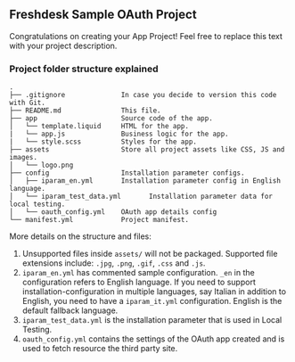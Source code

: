 ## Freshdesk Sample OAuth Project

Congratulations on creating your App Project! Feel free to replace this text with your project description.

### Project folder structure explained

    .
    ├── .gitignore              In case you decide to version this code with Git.
    ├── README.md               This file.
    ├── app                     Source code of the app.
    │   └── template.liquid     HTML for the app.
    |   └── app.js              Business logic for the app.
    |   └── style.scss          Styles for the app.
    ├── assets                  Store all project assets like CSS, JS and images.
    │   └── logo.png
    ├── config                  Installation parameter configs.
    │   ├── iparam_en.yml       Installation parameter config in English language.
    │   └── iparam_test_data.yml       Installation parameter data for local testing.
    │   └── oauth_config.yml    OAuth app details config
    └── manifest.yml            Project manifest.

More details on the structure and files:

1. Unsupported files inside `assets/` will not be packaged. Supported file extensions include: `.jpg`, `.png`, `.gif`, `.css` and `.js`.
2. `iparam_en.yml` has commented sample configuration. `_en` in the configuration refers to English language. If you need to support installation-configuration in multiple languages, say Italian in addition to English, you need to have a `iparam_it.yml` configuration. English is the default fallback language.
3. `iparam_test_data.yml` is the installation parameter that is used in Local Testing.
4. `oauth_config.yml` contains the settings of the OAuth app created and is used to fetch resource the third party site.
